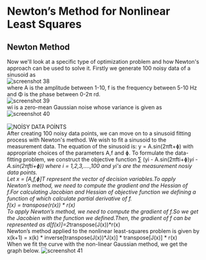# Newton’s Method for Nonlinear Least Squares

## Newton Method
Now we'll look at a specific type of optimization problem and how Newton's approach can be used to solve it.
Firstly we generate 100 noisy data of a sinusoid as <br/>
![screenshot 38](https://user-images.githubusercontent.com/78887209/153723064-595284dc-12bf-42aa-a040-d587cdd6ccf9.jpg) <br/>
where A is the amplitude between 1-10, f is the frequency between 5-10 Hz and Φ is the phase between 0-2π rd.<br/> 
![screenshot 39](https://user-images.githubusercontent.com/78887209/153723187-3954e4e8-f5e8-466f-8472-ad8451baac59.jpg) <br/> 
wi is a zero-mean Gaussian noise whose variance is given as 
![screenshot 40](https://user-images.githubusercontent.com/78887209/153723223-2ebc7cef-77a4-40c5-8821-d0bee9ffc406.jpg) <br/> 
<br/> 
 ![NOİSY DATA POİNTS](https://user-images.githubusercontent.com/78887209/154059447-2249f5f8-3fa2-42b4-9952-61eecdbb4dab.png)
<br/> 
 After creating 100 noisy data points, we can move on to a sinusoid fitting process with Newton's method.
 We wish to fit a sinusoid to the measurement data. The equation of the sinusoid is: y = A.sin(2πft+ɸ) with appropriate choices of the parameters A,f and ɸ.
 To formulate the data-fitting problem, we construct the objective function ∑ (yi - A.sin(2πfti+ɸ)*yi - A.sin(2πfti+ɸ)) where i = 1,2,3,....,100 and yi's are the measurement nosiy data points. <br/> 
 Let x = [A,f,ɸ]T represent the vector of decision variables.To apply Newton’s method, we need to compute the gradient and the Hessian of f.For calculating Jacobian and Hessian of objective function we defining a function of which calculate partial derivative of f. <br/> 
 f(x) = transpose(r(x)) * r(x) <br/>
 To apply Newton’s method, we need to compute the gradient of f.So we get the Jacobien with the function we defined.Then, the gradient of f can be represented as d[f(x)]=2*transpose(J(x))*r(x)  <br/>
 Newton’s method applied to the nonlinear least-squares problem is given by x(k+1) = x(k) * inverse[transpose(J(x))*J(x)] * transpose[J(x)] * r(x) <br/>
 When we fit the curve with the non-linear Gaussian method, we get the graph below.
 ![screenshot 41](https://user-images.githubusercontent.com/78887209/155899779-b9753246-b3ed-435f-b25a-b471590c1fab.jpg)


